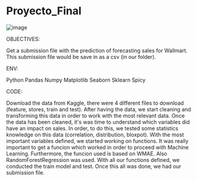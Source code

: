 # Proyecto_Final
![image](https://user-images.githubusercontent.com/91553091/167239905-06751d3f-51b7-4d14-a95f-84510eedfe70.png)

OBJECTIVES:

Get a submission file with the prediction of forecasting sales for Wallmart. This submission file would be save in as a csv (in our folder).

ENV:

Python 
Pandas
Numpy
Matplotlib
Seaborn
Sklearn
Spicy


CODE: 

Download the data from Kaggle, there were 4 different files to download (feature, stores, train and test).
After having the data, we start cleaning and transforming this data in order to work with the most relevant data.
Once the data has been cleaned, it's was time to understand which variables did have an impact on sales. In order, to do this, we tested some statistics knowledge on this data (correlation, distribution, bloxpot).
With the most important variables defined, we started working on functions. It was really important to get a funcion which worked in order to proceed with Machine Learning.
Furthermore, the funcion used is based on WMAE. Also RandomForestRegression was used.
With all our functions defined, we conducted the train model and test.
Once this all was done, we had our submission file.
